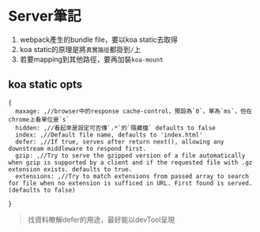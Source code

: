 # Server筆記

1. webpack產生的bundle file，要以koa static去取得
2. koa static的原理是將`真實路徑`都掛到`/`上
3. 若要mapping到其他路徑，要再加裝`koa-mount`

## koa static opts

```
{
  maxage: ,//browser中的response cache-control，預設為`0`，單為`ms`，但在chrome上看單位是`s`
  hidden: ,//看起來是設定可否傳`.*`的`隱藏檔` defaults to false
  index: ,//Default file name, defaults to 'index.html'
  defer: ,//If true, serves after return next(), allowing any downstream middleware to respond first.
  gzip: ,//Try to serve the gzipped version of a file automatically when gzip is supported by a client and if the requested file with .gz extension exists. defaults to true.
  extensions: ,//Try to match extensions from passed array to search for file when no extension is sufficed in URL. First found is served. (defaults to false)

}
```

> 找資料瞭解defer的用途，最好能以devTool呈現

